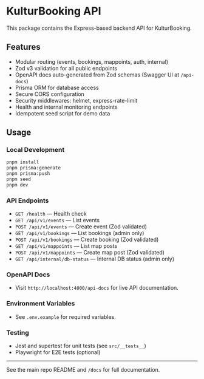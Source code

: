 # KulturBooking API

This package contains the Express-based backend API for KulturBooking.

## Features
- Modular routing (events, bookings, mappoints, auth, internal)
- Zod v3 validation for all public endpoints
- OpenAPI docs auto-generated from Zod schemas (Swagger UI at `/api-docs`)
- Prisma ORM for database access
- Secure CORS configuration
- Security middlewares: helmet, express-rate-limit
- Health and internal monitoring endpoints
- Idempotent seed script for demo data

## Usage

### Local Development
```sh
pnpm install
pnpm prisma:generate
pnpm prisma:push
pnpm seed
pnpm dev
```

### API Endpoints
- `GET /health` — Health check
- `GET /api/v1/events` — List events
- `POST /api/v1/events` — Create event (Zod validated)
- `GET /api/v1/bookings` — List bookings (admin only)
- `POST /api/v1/bookings` — Create booking (Zod validated)
- `GET /api/v1/mappoints` — List map posts
- `POST /api/v1/mappoints` — Create map post (Zod validated)
- `GET /api/internal/db-status` — Internal DB status (admin only)

### OpenAPI Docs
- Visit `http://localhost:4000/api-docs` for live API documentation.

### Environment Variables
- See `.env.example` for required variables.

### Testing
- Jest and supertest for unit tests (see `src/__tests__`)
- Playwright for E2E tests (optional)

---
See the main repo README and `/docs` for full documentation.
